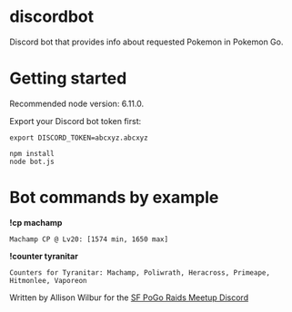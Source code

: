 # discordbot
Discord bot that provides info about requested Pokemon in Pokemon Go.

# Getting started

Recommended node version: 6.11.0.

Export your Discord bot token first:

`export DISCORD_TOKEN=abcxyz.abcxyz`

```
npm install
node bot.js
```

# Bot commands by example

**!cp machamp**

`Machamp CP @ Lv20: [1574 min, 1650 max]`

**!counter tyranitar**

`Counters for Tyranitar: Machamp, Poliwrath, Heracross, Primeape, Hitmonlee, Vaporeon`


Written by Allison Wilbur for the [SF PoGo Raids Meetup Discord](https://discord.gg/czBukB)